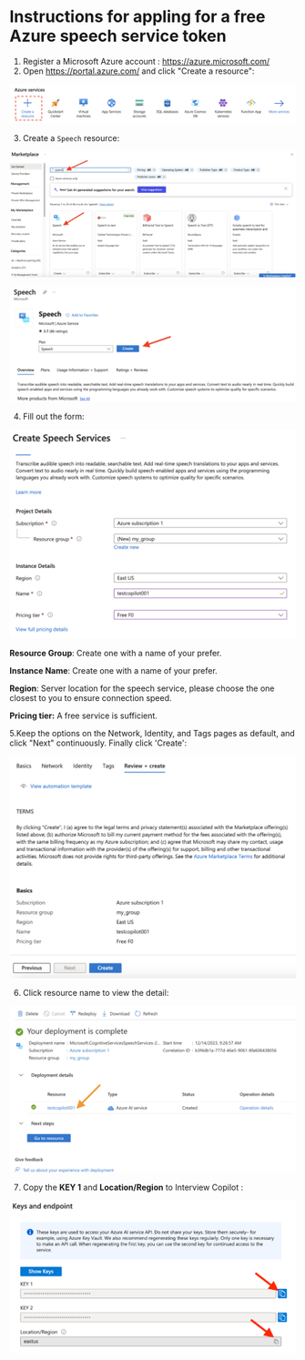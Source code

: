 

# Instructions for appling for a free Azure speech service token 

1. Register a  Microsoft Azure account :  https://azure.microsoft.com/
1. Open https://portal.azure.com/  and click "Create a resource":

![1_create_resource](./imgs/1_azure_speech/1_create_resource.png)

3. Create a `Speech`  resource:

![2_search_speech_service](./imgs/1_azure_speech/2_search_speech_service.png)

![3_create_speech](./imgs/1_azure_speech/3_create_speech.png)

4. Fill out the form: 

![4_base_info](./imgs/1_azure_speech/4_base_info.png)

**Resource Group**: Create one with a name of your prefer. 

**Instance Name**: Create one with a name of your prefer.

**Region**: Server location for the speech service, please choose the one closest to you to ensure connection speed. 

**Pricing tier:**  A free service is sufficient.



5.Keep the options on the Network, Identity, and Tags pages as default, and click "Next" continuously. 
 Finally click 'Create':

![8_review_create](./imgs/1_azure_speech/8_review_create.png)



6. Click resource name to view the detail:

![9_info](./imgs/1_azure_speech/9_info.png)



7. Copy the **KEY 1** and **Location/Region** to Interview Copilot :

![10_get_keys](./imgs/1_azure_speech/10_get_keys.png)
